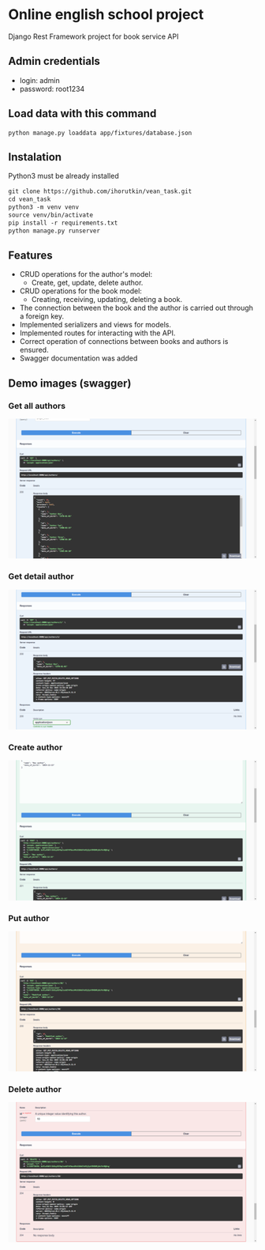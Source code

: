 # Online english school project

Django Rest Framework project for book service API

## Admin credentials

* login: admin
* password: root1234

## Load data with this command

```shell
python manage.py loaddata app/fixtures/database.json
```

## Instalation

Python3 must be already installed

```shell
git clone https://github.com/ihorutkin/vean_task.git
cd vean_task
python3 -m venv venv
source venv/bin/activate
pip install -r requirements.txt
python manage.py runserver
```

## Features

* CRUD operations for the author's model:
  * Create, get, update, delete author.
* CRUD operations for the book model:
  * Creating, receiving, updating, deleting a book.
* The connection between the book and the author is carried out through a foreign key.
* Implemented serializers and views for models.
* Implemented routes for interacting with the API.
* Correct operation of connections between books and authors is ensured.
* Swagger documentation was added

## Demo images (swagger)

### Get all authors

![img.png](images/img.png)

### Get detail author

![img_1.png](images/img_1.png)

### Create author

![img_2.png](images/img_2.png)

### Put author

![img_3.png](images/img_3.png)

### Delete author

![img_4.png](images/img_4.png)
